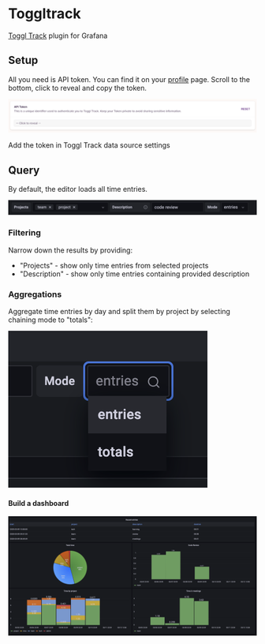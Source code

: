 <!-- This README file is going to be the one displayed on the Grafana.com website for your plugin -->

# Toggltrack

[Toggl Track](https://track.toggl.com/) plugin for Grafana

## Setup

All you need is API token. You can find it on your [profile](https://track.toggl.com/profile) page. Scroll to the bottom, click to reveal and copy the token.

![Toggl Track API Token](./src/img/toggl-api-token.png)

Add the token in Toggl Track data source settings

## Query

By default, the editor loads all time entries. 

![Toggl Track Query Editor](./src/img/editor.png)

### Filtering

Narrow down the results by providing:

  * "Projects" - show only time entries from selected projects 
  * "Description" - show only time entries containing provided description

### Aggregations

Aggregate time entries by day and split them by project by selecting chaining mode to "totals":

![Toggl Track Query Editor modes](./src/img/modes.png)

#### Build a dashboard

![Toggl Track Query Editor modes](./src/img/dashboard.png)
